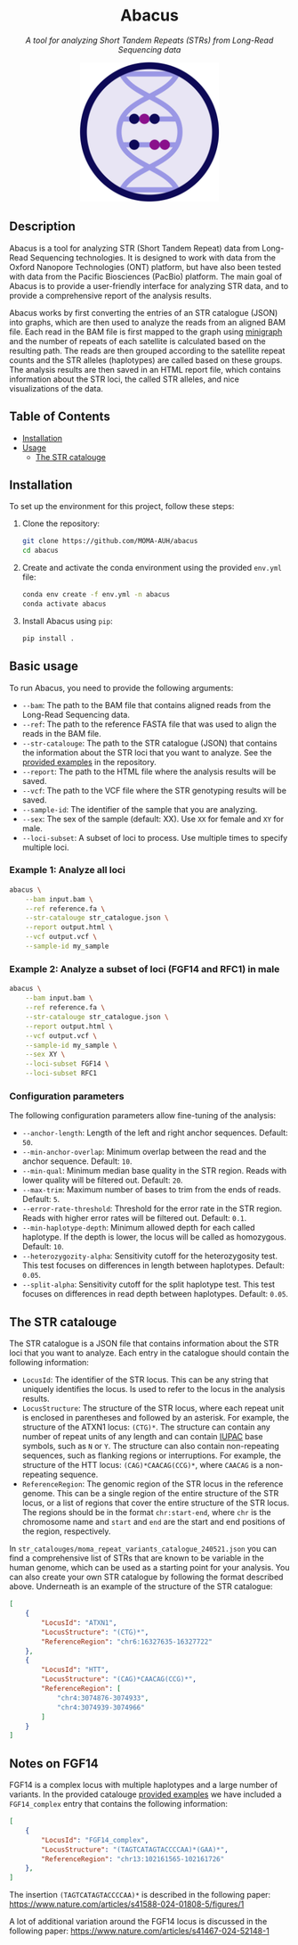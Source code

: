 <h1 align="center">Abacus</h1>
<p align="center"><i>A tool for analyzing Short Tandem Repeats (STRs) from Long-Read Sequencing data</i></p>

<p align="center">
    <img width="250px" src="./img/logo.png">
</p>

## Description

Abacus is a tool for analyzing STR (Short Tandem Repeat) data from Long-Read Sequencing technologies. It is designed to work with data from the Oxford Nanopore Technologies (ONT) platform, but have also been tested with data from the Pacific Biosciences (PacBio) platform. The main goal of Abacus is to provide a user-friendly interface for analyzing STR data, and to provide a comprehensive report of the analysis results. 

Abacus works by first converting the entries of an STR catalogue (JSON) into graphs, which are then used to analyze the reads from an aligned BAM file. Each read in the BAM file is first mapped to the graph using [minigraph](https://github.com/lh3/minigraph) and the number of repeats of each satellite is calculated based on the resulting path. The reads are then grouped according to the satellite repeat counts and the STR alleles (haplotypes) are called based on these groups. The analysis results are then saved in an HTML report file, which contains information about the STR loci, the called STR alleles, and nice visualizations of the data.

## Table of Contents
- [Installation](#installation)
- [Usage](#usage)
    - [The STR catalouge](#the-str-catalouge)

## Installation
To set up the environment for this project, follow these steps:

1. Clone the repository:
    ```sh
    git clone https://github.com/MOMA-AUH/abacus
    cd abacus
    ```

2. Create and activate the conda environment using the provided `env.yml` file:
    ```sh
    conda env create -f env.yml -n abacus
    conda activate abacus
    ```

3. Install Abacus using `pip`:
    ```sh
    pip install .
    ```

## Basic usage
To run Abacus, you need to provide the following arguments:

- `--bam`: The path to the BAM file that contains aligned reads from the Long-Read Sequencing data.
- `--ref`: The path to the reference FASTA file that was used to align the reads in the BAM file.
- `--str-catalouge`: The path to the STR catalogue (JSON) that contains the information about the STR loci that you want to analyze. See the [provided examples](./str_catalouges/) in the repository.
- `--report`: The path to the HTML file where the analysis results will be saved.
- `--vcf`: The path to the VCF file where the STR genotyping results will be saved.
- `--sample-id`: The identifier of the sample that you are analyzing.
- `--sex`: The sex of the sample (default: XX). Use `XX` for female and `XY` for male.
- `--loci-subset`: A subset of loci to process. Use multiple times to specify multiple loci.

### Example 1: Analyze all loci
```sh
abacus \
    --bam input.bam \
    --ref reference.fa \
    --str-catalouge str_catalogue.json \
    --report output.html \
    --vcf output.vcf \
    --sample-id my_sample
```

### Example 2: Analyze a subset of loci (FGF14 and RFC1) in male
```sh
abacus \
    --bam input.bam \
    --ref reference.fa \
    --str-catalouge str_catalogue.json \
    --report output.html \
    --vcf output.vcf \
    --sample-id my_sample \
    --sex XY \
    --loci-subset FGF14 \
    --loci-subset RFC1
```

### Configuration parameters
The following configuration parameters allow fine-tuning of the analysis:

- `--anchor-length`: Length of the left and right anchor sequences. Default: `50`.
- `--min-anchor-overlap`: Minimum overlap between the read and the anchor sequence. Default: `10`.
- `--min-qual`: Minimum median base quality in the STR region. Reads with lower quality will be filtered out. Default: `20`.
- `--max-trim`: Maximum number of bases to trim from the ends of reads. Default: `5`.
- `--error-rate-threshold`: Threshold for the error rate in the STR region. Reads with higher error rates will be filtered out. Default: `0.1`.
- `--min-haplotype-depth`: Minimum allowed depth for each called haplotype. If the depth is lower, the locus will be called as homozygous. Default: `10`.
- `--heterozygozity-alpha`: Sensitivity cutoff for the heterozygosity test. This test focuses on differences in length between haplotypes. Default: `0.05`.
- `--split-alpha`: Sensitivity cutoff for the split haplotype test. This test focuses on differences in read depth between haplotypes. Default: `0.05`.

## The STR catalouge

The STR catalogue is a JSON file that contains information about the STR loci that you want to analyze. Each entry in the catalogue should contain the following information:

- `LocusId`: The identifier of the STR locus. This can be any string that uniquely identifies the locus. Is used to refer to the locus in the analysis results.
- `LocusStructure`: The structure of the STR locus, where each repeat unit is enclosed in parentheses and followed by an asterisk. For example, the structure of the ATXN1 locus: `(CTG)*`. The structure can contain any number of repeat units of any length and can contain [IUPAC](https://en.wikipedia.org/wiki/International_Union_of_Pure_and_Applied_Chemistry) base symbols, such as `N` or `Y`. The structure can also contain non-repeating sequences, such as flanking regions or interruptions. For example, the structure of the HTT locus: `(CAG)*CAACAG(CCG)*`, where `CAACAG` is a non-repeating sequence.
- `ReferenceRegion`: The genomic region of the STR locus in the reference genome. This can be a single region of the entire structure of the STR locus, or a list of regions that cover the entire structure of the STR locus. The regions should be in the format `chr:start-end`, where `chr` is the chromosome name and `start` and `end` are the start and end positions of the region, respectively.

In `str_catalouges/moma_repeat_variants_catalogue_240521.json` you can find a comprehensive list of STRs that are known to be variable in the human genome, which can be used as a starting point for your analysis. You can also create your own STR catalogue by following the format described above. Underneath is an example of the structure of the STR catalogue:

```json
[
    {
        "LocusId": "ATXN1",
        "LocusStructure": "(CTG)*",
        "ReferenceRegion": "chr6:16327635-16327722"
    },
    {
        "LocusId": "HTT",
        "LocusStructure": "(CAG)*CAACAG(CCG)*",
        "ReferenceRegion": [
            "chr4:3074876-3074933",
            "chr4:3074939-3074966"
        ]
    }
]
```

## Notes on FGF14
FGF14 is a complex locus with multiple haplotypes and a large number of variants. In the provided catalouge [provided examples](./str_catalouges/abacus_catalouge.json) we have included a `FGF14_complex` entry that contains the following information:

```json
[
    {
        "LocusId": "FGF14_complex",
        "LocusStructure": "(TAGTCATAGTACCCCAA)*(GAA)*",
        "ReferenceRegion": "chr13:102161565-102161726"
    },
]
```

The insertion `(TAGTCATAGTACCCCAA)*` is described in the following paper:
https://www.nature.com/articles/s41588-024-01808-5/figures/1

A lot of additional variation around the FGF14 locus is discussed in the following paper:
https://www.nature.com/articles/s41467-024-52148-1